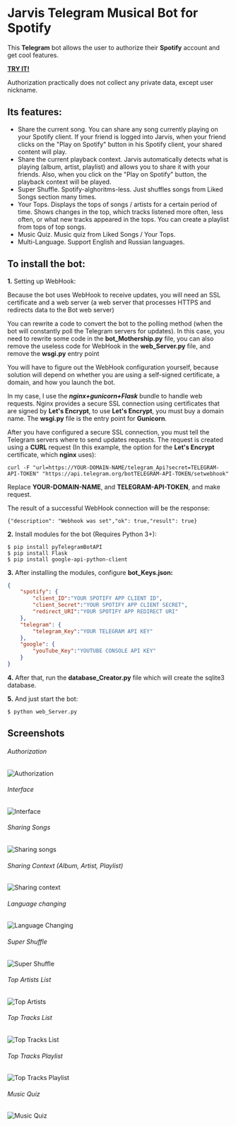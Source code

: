 # Jarvis Telegram Musical Bot for Spotify
This **Telegram** bot allows the user to authorize their **Spotify** account and get cool features.

**[TRY IT!](https://t.me/JarvisMusicalBot "TRY IT!")**

Authorization practically does not collect any private data, except user nickname.


## Its features:
- Share the current song. You can share any song currently playing on your Spotify client. If your friend is logged into Jarvis, when your friend clicks on the "Play on Spotify" button in his Spotify client, your shared content will play.
- Share the current playback context. Jarvis automatically detects what is playing (album, artist, playlist) and allows you to share it with your friends. Also, when you click on the "Play on Spotify" button, the playback context will be played.
- Super Shuffle. Spotify-alghoritms-less. Just shuffles songs from Liked Songs section many times.
- Your Tops. Displays the tops of songs / artists for a certain period of time. Shows changes in the top, which tracks listened more often, less often, or what new tracks appeared in the tops. You can create a playlist from tops of top songs.
- Music Quiz. Music quiz from Liked Songs / Your Tops.
- Multi-Language. Support English and Russian languages.

## To install the bot:
**1.** Setting up WebHook:

Because the bot uses WebHook to receive updates, you will need an SSL certificate and a web server (a web server that processes HTTPS and redirects data to the Bot web server)

You can rewrite a code to convert the bot to the polling method (when the bot will constantly poll the Telegram servers for updates).
In this case, you need to rewrite some code in the **bot_Mothership.py** file, you can also remove the useless code for WebHook in the **web_Server.py** file, and remove the **wsgi.py** entry point

You will have to figure out the WebHook configuration yourself, because solution will depend on whether you are using a self-signed certificate, a domain, and how you launch the bot.

In my case, I use the ***nginx+gunicorn+Flask*** bundle to handle web requests.
Nginx provides a secure SSL connection using certificates that are signed by **Let's Encrypt**, to use **Let's Encrypt**, you must buy a domain name.
The **wsgi.py** file is the entry point for **Gunicorn**.

After you have configured a secure SSL connection, you must tell the Telegram servers where to send updates requests.
The request is created using a **CURL** request (In this example, the option for the **Let's Encrypt** certificate, which **nginx** uses):

`curl -F "url=https://YOUR-DOMAIN-NAME/telegram_Api?secret=TELEGRAM-API-TOKEN" "https://api.telegram.org/botTELEGRAM-API-TOKEN/setwebhook"`

Replace **YOUR-DOMAIN-NAME**, and **TELEGRAM-API-TOKEN**, and make request.

The result of a successful WebHook connection will be the response:

`{"description": "Webhook was set","ok": true,"result": true}`



**2.** Install modules for the bot (Requires Python 3+):

    $ pip install pyTelegramBotAPI
    $ pip install Flask
    $ pip install google-api-python-client



**3.** After installing the modules, configure **bot_Keys.json:**
```json
{
    "spotify": {
        "client_ID":"YOUR SPOTIFY APP CLIENT ID",
        "client_Secret":"YOUR SPOTIFY APP CLIENT SECRET",
        "redirect_URI":"YOUR SPOTIFY APP REDIRECT URI"
    },
    "telegram": {
        "telegram_Key":"YOUR TELEGRAM API KEY"
    },
    "google": {
        "youTube_Key":"YOUTUBE CONSOLE API KEY"
    }
}
```



**4.** After that, run the **database_Creator.py** file which will create the sqlite3 database.



**5.** And just start the bot:

    $ python web_Server.py



## Screenshots
###### Authorization
![Authorization](https://github.com/Koteyk0o/Jarvis-Musical-Bot/blob/master/screenshots/auth.png?raw=true "Authorization")
###### Interface
![Interface](https://github.com/Koteyk0o/Jarvis-Musical-Bot/blob/master/screenshots/interface.png?raw=true "Authorization")
###### Sharing Songs
![Sharing songs](https://github.com/Koteyk0o/Jarvis-Musical-Bot/blob/master/screenshots/inline%20song%20sharing.png?raw=true "Sharing songs")
###### Sharing Context (Album, Artist, Playlist)
![Sharing context](https://github.com/Koteyk0o/Jarvis-Musical-Bot/blob/master/screenshots/inline%20context%20sharing.png?raw=true "Sharing context")
###### Language changing
![Language Changing](https://github.com/Koteyk0o/Jarvis-Musical-Bot/blob/master/screenshots/language%20select.png?raw=true "Language changing")
###### Super Shuffle
![Super Shuffle](https://github.com/Koteyk0o/Jarvis-Musical-Bot/blob/master/screenshots/super%20shuffle.png?raw=true "Super Shuffle")
###### Top Artists List
![Top Artists](https://github.com/Koteyk0o/Jarvis-Musical-Bot/blob/master/screenshots/top%20artists%20display.png?raw=true "Top Artists")
###### Top Tracks List
![Top Tracks List](https://github.com/Koteyk0o/Jarvis-Musical-Bot/blob/master/screenshots/top%20tracks%20display.png?raw=true "Top Tracks List")
###### Top Tracks Playlist
![Top Tracks Playlist](https://github.com/Koteyk0o/Jarvis-Musical-Bot/blob/master/screenshots/top%20tracks%20playlist.png?raw=true "Top Tracks Playlist")
###### Music Quiz
![Music Quiz](https://github.com/Koteyk0o/Jarvis-Musical-Bot/blob/master/screenshots/music%20quiz.png?raw=true "Music Quiz")
